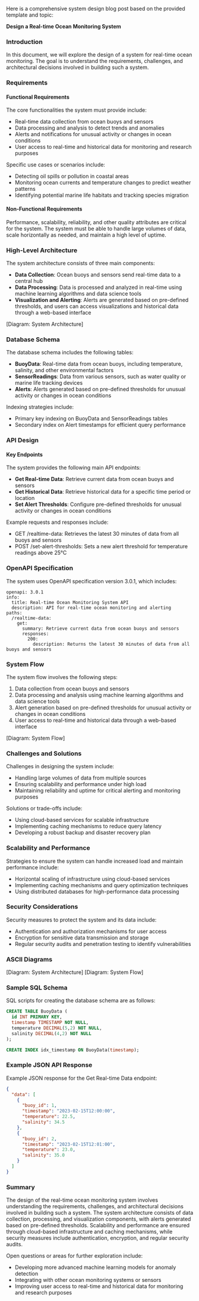 Here is a comprehensive system design blog post based on the provided template and topic:

**Design a Real-time Ocean Monitoring System**

### Introduction

In this document, we will explore the design of a system for real-time ocean monitoring. The goal is to understand the requirements, challenges, and architectural decisions involved in building such a system.

### Requirements

#### Functional Requirements

The core functionalities the system must provide include:

* Real-time data collection from ocean buoys and sensors
* Data processing and analysis to detect trends and anomalies
* Alerts and notifications for unusual activity or changes in ocean conditions
* User access to real-time and historical data for monitoring and research purposes

Specific use cases or scenarios include:

* Detecting oil spills or pollution in coastal areas
* Monitoring ocean currents and temperature changes to predict weather patterns
* Identifying potential marine life habitats and tracking species migration

#### Non-Functional Requirements

Performance, scalability, reliability, and other quality attributes are critical for the system. The system must be able to handle large volumes of data, scale horizontally as needed, and maintain a high level of uptime.

### High-Level Architecture

The system architecture consists of three main components:

* **Data Collection**: Ocean buoys and sensors send real-time data to a central hub
* **Data Processing**: Data is processed and analyzed in real-time using machine learning algorithms and data science tools
* **Visualization and Alerting**: Alerts are generated based on pre-defined thresholds, and users can access visualizations and historical data through a web-based interface

[Diagram: System Architecture]

### Database Schema

The database schema includes the following tables:

* **BuoyData**: Real-time data from ocean buoys, including temperature, salinity, and other environmental factors
* **SensorReadings**: Data from various sensors, such as water quality or marine life tracking devices
* **Alerts**: Alerts generated based on pre-defined thresholds for unusual activity or changes in ocean conditions

Indexing strategies include:

* Primary key indexing on BuoyData and SensorReadings tables
* Secondary index on Alert timestamps for efficient query performance

### API Design

#### Key Endpoints

The system provides the following main API endpoints:

* **Get Real-time Data**: Retrieve current data from ocean buoys and sensors
* **Get Historical Data**: Retrieve historical data for a specific time period or location
* **Set Alert Thresholds**: Configure pre-defined thresholds for unusual activity or changes in ocean conditions

Example requests and responses include:

* GET /realtime-data: Retrieves the latest 30 minutes of data from all buoys and sensors
* POST /set-alert-thresholds: Sets a new alert threshold for temperature readings above 25°C

### OpenAPI Specification

The system uses OpenAPI specification version 3.0.1, which includes:

```
openapi: 3.0.1
info:
  title: Real-time Ocean Monitoring System API
  description: API for real-time ocean monitoring and alerting
paths:
  /realtime-data:
    get:
      summary: Retrieve current data from ocean buoys and sensors
      responses:
        200:
          description: Returns the latest 30 minutes of data from all buoys and sensors
```

### System Flow

The system flow involves the following steps:

1. Data collection from ocean buoys and sensors
2. Data processing and analysis using machine learning algorithms and data science tools
3. Alert generation based on pre-defined thresholds for unusual activity or changes in ocean conditions
4. User access to real-time and historical data through a web-based interface

[Diagram: System Flow]

### Challenges and Solutions

Challenges in designing the system include:

* Handling large volumes of data from multiple sources
* Ensuring scalability and performance under high load
* Maintaining reliability and uptime for critical alerting and monitoring purposes

Solutions or trade-offs include:

* Using cloud-based services for scalable infrastructure
* Implementing caching mechanisms to reduce query latency
* Developing a robust backup and disaster recovery plan

### Scalability and Performance

Strategies to ensure the system can handle increased load and maintain performance include:

* Horizontal scaling of infrastructure using cloud-based services
* Implementing caching mechanisms and query optimization techniques
* Using distributed databases for high-performance data processing

### Security Considerations

Security measures to protect the system and its data include:

* Authentication and authorization mechanisms for user access
* Encryption for sensitive data transmission and storage
* Regular security audits and penetration testing to identify vulnerabilities

### ASCII Diagrams

[Diagram: System Architecture]
[Diagram: System Flow]

### Sample SQL Schema

SQL scripts for creating the database schema are as follows:

```sql
CREATE TABLE BuoyData (
  id INT PRIMARY KEY,
  timestamp TIMESTAMP NOT NULL,
  temperature DECIMAL(5,2) NOT NULL,
  salinity DECIMAL(4,2) NOT NULL
);

CREATE INDEX idx_timestamp ON BuoyData(timestamp);
```

### Example JSON API Response

Example JSON response for the Get Real-time Data endpoint:

```json
{
  "data": [
    {
      "buoy_id": 1,
      "timestamp": "2023-02-15T12:00:00",
      "temperature": 22.5,
      "salinity": 34.5
    },
    {
      "buoy_id": 2,
      "timestamp": "2023-02-15T12:01:00",
      "temperature": 23.0,
      "salinity": 35.0
    }
  ]
}
```

### Summary

The design of the real-time ocean monitoring system involves understanding the requirements, challenges, and architectural decisions involved in building such a system. The system architecture consists of data collection, processing, and visualization components, with alerts generated based on pre-defined thresholds. Scalability and performance are ensured through cloud-based infrastructure and caching mechanisms, while security measures include authentication, encryption, and regular security audits.

Open questions or areas for further exploration include:

* Developing more advanced machine learning models for anomaly detection
* Integrating with other ocean monitoring systems or sensors
* Improving user access to real-time and historical data for monitoring and research purposes